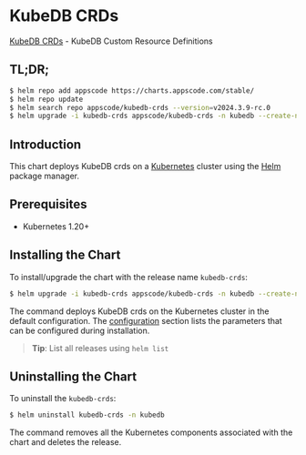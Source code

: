 # KubeDB CRDs

[KubeDB CRDs](https://github.com/kubedb) - KubeDB Custom Resource Definitions

## TL;DR;

```bash
$ helm repo add appscode https://charts.appscode.com/stable/
$ helm repo update
$ helm search repo appscode/kubedb-crds --version=v2024.3.9-rc.0
$ helm upgrade -i kubedb-crds appscode/kubedb-crds -n kubedb --create-namespace --version=v2024.3.9-rc.0
```

## Introduction

This chart deploys KubeDB crds on a [Kubernetes](http://kubernetes.io) cluster using the [Helm](https://helm.sh) package manager.

## Prerequisites

- Kubernetes 1.20+

## Installing the Chart

To install/upgrade the chart with the release name `kubedb-crds`:

```bash
$ helm upgrade -i kubedb-crds appscode/kubedb-crds -n kubedb --create-namespace --version=v2024.3.9-rc.0
```

The command deploys KubeDB crds on the Kubernetes cluster in the default configuration. The [configuration](#configuration) section lists the parameters that can be configured during installation.

> **Tip**: List all releases using `helm list`

## Uninstalling the Chart

To uninstall the `kubedb-crds`:

```bash
$ helm uninstall kubedb-crds -n kubedb
```

The command removes all the Kubernetes components associated with the chart and deletes the release.


